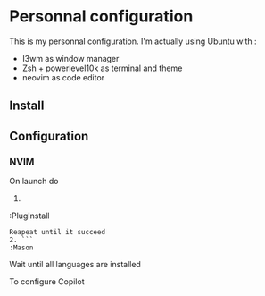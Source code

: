 # Personnal configuration
This is my personnal configuration.
I'm actually using Ubuntu with :
- I3wm as window manager
- Zsh + powerlevel10k as terminal and theme
- neovim as code editor

## Install

## Configuration
### NVIM
On launch do
1. ```
:PlugInstall
```
Reapeat until it succeed
2. ```
:Mason
```
Wait until all languages are installed

To configure Copilot
